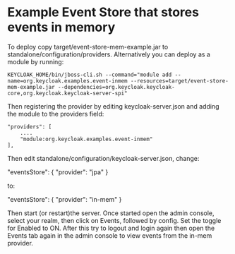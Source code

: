 Example Event Store that stores events in memory
================================================

To deploy copy target/event-store-mem-example.jar to standalone/configuration/providers. Alternatively you can deploy as a module by running:

    KEYCLOAK_HOME/bin/jboss-cli.sh --command="module add --name=org.keycloak.examples.event-inmem --resources=target/event-store-mem-example.jar --dependencies=org.keycloak.keycloak-core,org.keycloak.keycloak-server-spi"

Then registering the provider by editing keycloak-server.json and adding the module to the providers field:

    "providers": [
        ....
        "module:org.keycloak.examples.event-inmem"
    ],

Then edit standalone/configuration/keycloak-server.json, change:

   "eventsStore": {
     "provider": "jpa"
   }

to:

   "eventsStore": {
     "provider": "in-mem"
   }

Then start (or restart)the server. Once started open the admin console, select your realm, then click on Events, 
followed by config. Set the toggle for Enabled to ON. After this try to logout and login again then open the Events tab 
again in the admin console to view events from the in-mem provider.
